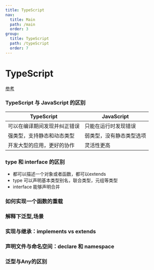 ```yaml
---
title: TypeScript
nav:
  title: Main
  path: /main
  order: 3
group:
  title: TypeScript
  path: /typeScript
  order: 7
---
```


# TypeScript

[参考](https://juejin.cn/post/6844904182843965453)

### TypeScript 与 JavaScript 的区别

| TypeScript                   | JavaScript               |
| ---------------------------- | ------------------------ |
| 可以在编译期间发现并纠正错误 | 只能在运行时发现错误     |
| 强类型，支持静态和动态类型   | 弱类型，没有静态类型选项 |
| 开发大型的应用，更好的协作   | 灵活性更高                  |


### type 和 interface 的区别

- 都可以描述一个对象或者函数，都可以extends
- type 可以声明基本类型别名，联合类型，元组等类型
- interface 能够声明合并

### 如何实现一个函数的重载

### 解释下泛型,场景

### 实现与继承：implements vs extends

### 声明文件与命名空间：declare 和 namespace

### 泛型与Any的区别





